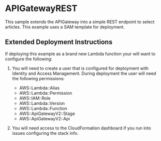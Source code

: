 # APIGatewayREST

This sample extends the APIGateway into a simple REST endpoint to select articles.
This example uses a SAM template for deployment.

## Extended Deployment Instructions
If deploying this example as a brand new Lambda function your will want to configure the following:

1) You will need to create a user that is configured for deployment with Identity and Access Management.
    During deployment the user will need the following permissions:
    * AWS::Lambda::Alias   
    * AWS::Lambda::Permission 
    * AWS::IAM::Role  
    * AWS::Lambda::Version  
    * AWS::Lambda::Function  
    * AWS::ApiGatewayV2::Stage  
    * AWS::ApiGatewayV2::Api 

2) You will need access to the CloudFormation dashboard if you run into issues configuring the stack info.
